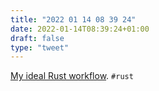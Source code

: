 ```yaml
---
title: "2022 01 14 08 39 24"
date: 2022-01-14T08:39:24+01:00
draft: false
type: "tweet"
---
```

[My ideal Rust workflow](https://fasterthanli.me/articles/my-ideal-rust-workflow). `#rust`
